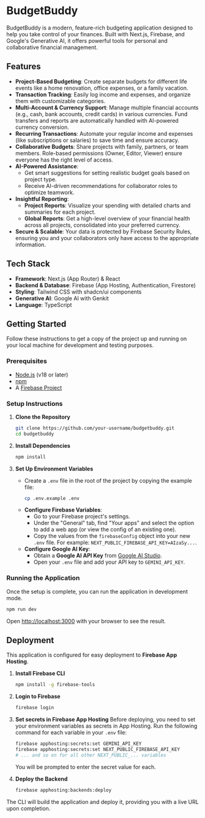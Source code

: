 # BudgetBuddy

BudgetBuddy is a modern, feature-rich budgeting application designed to help you take control of your finances. Built with Next.js, Firebase, and Google's Generative AI, it offers powerful tools for personal and collaborative financial management.

## Features

- **Project-Based Budgeting**: Create separate budgets for different life events like a home renovation, office expenses, or a family vacation.
- **Transaction Tracking**: Easily log income and expenses, and organize them with customizable categories.
- **Multi-Account & Currency Support**: Manage multiple financial accounts (e.g., cash, bank accounts, credit cards) in various currencies. Fund transfers and reports are automatically handled with AI-powered currency conversion.
- **Recurring Transactions**: Automate your regular income and expenses (like subscriptions or salaries) to save time and ensure accuracy.
- **Collaborative Budgets**: Share projects with family, partners, or team members. Role-based permissions (Owner, Editor, Viewer) ensure everyone has the right level of access.
- **AI-Powered Assistance**:
  - Get smart suggestions for setting realistic budget goals based on project type.
  - Receive AI-driven recommendations for collaborator roles to optimize teamwork.
- **Insightful Reporting**:
  - **Project Reports**: Visualize your spending with detailed charts and summaries for each project.
  - **Global Reports**: Get a high-level overview of your financial health across all projects, consolidated into your preferred currency.
- **Secure & Scalable**: Your data is protected by Firebase Security Rules, ensuring you and your collaborators only have access to the appropriate information.

## Tech Stack

- **Framework**: Next.js (App Router) & React
- **Backend & Database**: Firebase (App Hosting, Authentication, Firestore)
- **Styling**: Tailwind CSS with shadcn/ui components
- **Generative AI**: Google AI with Genkit
- **Language**: TypeScript

## Getting Started

Follow these instructions to get a copy of the project up and running on your local machine for development and testing purposes.

### Prerequisites

- [Node.js](https://nodejs.org/) (v18 or later)
- [npm](https://www.npmjs.com/)
- A [Firebase Project](https://console.firebase.google.com/)

### Setup Instructions

1.  **Clone the Repository**
    ```bash
    git clone https://github.com/your-username/budgetbuddy.git
    cd budgetbuddy
    ```

2.  **Install Dependencies**
    ```bash
    npm install
    ```

3.  **Set Up Environment Variables**
    - Create a `.env` file in the root of the project by copying the example file:
      ```bash
      cp .env.example .env
      ```
    - **Configure Firebase Variables**:
        - Go to your Firebase project's settings.
        - Under the "General" tab, find "Your apps" and select the option to add a web app (or view the config of an existing one).
        - Copy the values from the `firebaseConfig` object into your new `.env` file. For example: `NEXT_PUBLIC_FIREBASE_API_KEY=AIzaSy...`.
    - **Configure Google AI Key**:
        - Obtain a **Google AI API Key** from [Google AI Studio](https://aistudio.google.com/app/apikey).
        - Open your `.env` file and add your API key to `GEMINI_API_KEY`.

### Running the Application

Once the setup is complete, you can run the application in development mode.

```bash
npm run dev
```

Open [http://localhost:3000](http://localhost:3000) with your browser to see the result.

## Deployment

This application is configured for easy deployment to **Firebase App Hosting**.

1.  **Install Firebase CLI**
    ```bash
    npm install -g firebase-tools
    ```

2.  **Login to Firebase**
    ```bash
    firebase login
    ```
    
3. **Set secrets in Firebase App Hosting**
    Before deploying, you need to set your environment variables as secrets in App Hosting. Run the following command for each variable in your `.env` file:
    ```bash
    firebase apphosting:secrets:set GEMINI_API_KEY
    firebase apphosting:secrets:set NEXT_PUBLIC_FIREBASE_API_KEY
    # ... and so on for all other NEXT_PUBLIC_... variables
    ```
    You will be prompted to enter the secret value for each.

4.  **Deploy the Backend**
    ```bash
    firebase apphosting:backends:deploy
    ```
The CLI will build the application and deploy it, providing you with a live URL upon completion.
